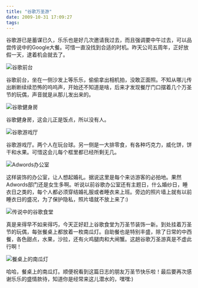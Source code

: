 ```yaml
---
title: "谷歌万圣游"
date: 2009-10-31 17:09:27
tags:
---
```


谷歌游已是蓄谋已久，乐乐也是好几次邀请我过去，而且强调要中午过去，可以品尝传说中的Google大餐。可惜一直没找到合适的时机。昨天公司五周年，正好放假一天，逮着机会就去了。 

![谷歌前台](../../../images/2009/e8b0b7e6ad8ce5898de58fb0.jpg "谷歌前台") 

谷歌前台，坐在一侧沙发上等乐乐，偷偷拿出相机拍，没敢正面照。不知从哪儿传出断断续续恐怖的呜呜声，开始还不知道是啥，后来才发现餐厅门口摆着几个万圣节的玩偶，声音就是从那儿发出来的。 

![谷歌健身房](../../../images/2009/e8b0b7e6ad8ce581a5e8baabe688bf.jpg "谷歌健身房") 

谷歌健身房，这会儿正是饭点，所以没有人。 

![谷歌游戏厅](../../../images/2009/e8b0b7e6ad8ce6b8b8e6888fe5aea4.jpg "谷歌游戏厅") 

谷歌游戏厅。两个人在玩台球。另一侧是一大排零食，有各种巧克力，威化饼，饼干和水果。可惜这会儿每个框里都已经所剩无几。 

![Adwords办公室](../../../images/2009/e8b0b7e6ad8ce58a9ee585ace5aea4.jpg "Adwords办公室") 

这样装饰的办公室，让人想起婚礼。据说这里是每个来访游客的必拍地。果然Adwords部门还是女生多啊。听说以前谷歌办公室还有主题日，什么婚纱日，睡衣日之类的，每个人都必须穿结婚礼服或者睡衣来上班。旁边的照片墙上就有以前睡衣日的盛况，为了保护隐私，照片墙就不放上来了:) 

![传说中的谷歌食堂](../../../images/2009/e8b0b7e6ad8ce9a39fe5a082.jpg "传说中的谷歌食堂") 

真是来得早不如来得巧，今天正好赶上谷歌食堂为万圣节装饰一新。到处挂着万圣节的玩偶，每张餐桌上都放着一枚南瓜灯。自助餐也是特别丰盛，除了日常的中西餐，各色甜点，水果，沙拉，还有火鸡腿肉和大闸蟹。这趟谷歌万圣游真是不虚此行啊！ 

![餐桌上的南瓜灯](../../../images/2009/e8b0b7e6ad8ce9a39fe5a082e9878ce79a84e58d97e7939ce781af1.jpg "餐桌上的南瓜灯") 

哈哈，餐桌上的南瓜灯。顺便祝看到这篇日志的朋友万圣节快乐啦！最后要再次感谢乐乐的盛情款待，知道你是经常来这儿潜水的，嘿嘿:)